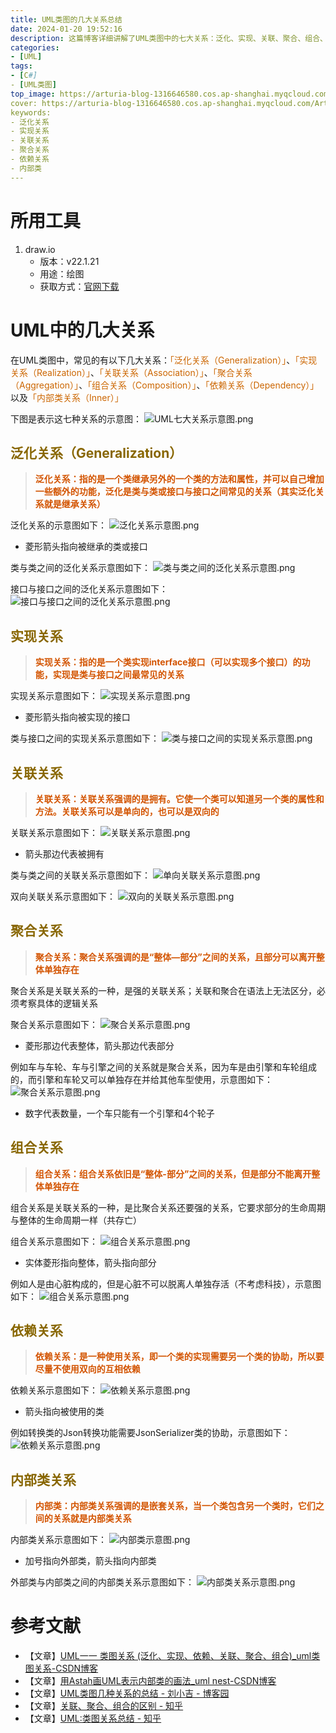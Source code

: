 ```yaml
---
title: UML类图的几大关系总结
date: 2024-01-20 19:52:16
description: 这篇博客详细讲解了UML类图中的七大关系：泛化、实现、关联、聚合、组合、依赖和内部类关系。文章通过定义每种关系的特点、展示示意图，并提供实例来直观地描述它们在对象和类的设计中如何相互作用，从而帮助读者理解各种关系在软件开发和系统设计中的应用。
categories: 
- [UML]
tags: 
- [C#]
- [UML类图]
top_image: https://arturia-blog-1316646580.cos.ap-shanghai.myqcloud.com/ArturiaBlogPicGo/202401202200191.png
cover: https://arturia-blog-1316646580.cos.ap-shanghai.myqcloud.com/ArturiaBlogPicGo/202401202200191.png
keywords: 
- 泛化关系
- 实现关系
- 关联关系
- 聚合关系
- 依赖关系
- 内部类
---
```


# 所用工具
1. draw.io
	- 版本：v22.1.21
	- 用途：绘图
	- 获取方式：<a href="https://www.drawio.com/">官网下载</a>
# UML中的几大关系
在UML类图中，常见的有以下几大关系：<font color = "CC6600">「泛化关系（Generalization）」</font>、<font color = "CC6600">「实现关系（Realization）」</font>、<font color = "CC6600">「关联关系（Association）」</font>、<font color = "CC6600">「聚合关系（Aggregation）」</font>、<font color = "CC6600">「组合关系（Composition）」</font>、<font color = "CC6600">「依赖关系（Dependency）」</font>以及<font color = "CC6600">「内部类关系（Inner）」</font>

下图是表示这七种关系的示意图：
![UML七大关系示意图.png](https://arturia-blog-1316646580.cos.ap-shanghai.myqcloud.com/ArturiaBlogPicGo/202401202106815.png)


## <font color = "886600">泛化关系（Generalization）</font>
> <strong><font color = "#D35400">泛化关系：指的是一个类继承另外的一个类的方法和属性，并可以自己增加一些额外的功能，泛化是类与类或接口与接口之间常见的关系（其实泛化关系就是继承关系）</font></strong>

泛化关系的示意图如下：
![泛化关系示意图.png](https://arturia-blog-1316646580.cos.ap-shanghai.myqcloud.com/ArturiaBlogPicGo/202401202023988.png)
- 菱形箭头指向被继承的类或接口

类与类之间的泛化关系示意图如下：
![类与类之间的泛化关系示意图.png](https://arturia-blog-1316646580.cos.ap-shanghai.myqcloud.com/ArturiaBlogPicGo/202401202046303.png)

接口与接口之间的泛化关系示意图如下：
![接口与接口之间的泛化关系示意图.png](https://arturia-blog-1316646580.cos.ap-shanghai.myqcloud.com/ArturiaBlogPicGo/202401202047393.png)

## <font color = "886600">实现关系</font>
> <strong><font color = "#D35400">实现关系：指的是一个类实现interface接口（可以实现多个接口）的功能，实现是类与接口之间最常见的关系</font></strong>

实现关系示意图如下：
![实现关系示意图.png](https://arturia-blog-1316646580.cos.ap-shanghai.myqcloud.com/ArturiaBlogPicGo/202401202053219.png)
- 菱形箭头指向被实现的接口

类与接口之间的实现关系示意图如下：
![类与接口之间的实现关系示意图.png](https://arturia-blog-1316646580.cos.ap-shanghai.myqcloud.com/ArturiaBlogPicGo/202401202051990.png)

## <font color = "886600">关联关系</font>
> <strong><font color = "#D35400">关联关系：关联关系强调的是拥有。它使一个类可以知道另一个类的属性和方法。关联关系可以是单向的，也可以是双向的</font></strong>

关联关系示意图如下：
![关联关系示意图.png](https://arturia-blog-1316646580.cos.ap-shanghai.myqcloud.com/ArturiaBlogPicGo/202401202107479.png)
- 箭头那边代表被拥有

类与类之间的关联关系示意图如下：
![单向关联关系示意图.png](https://arturia-blog-1316646580.cos.ap-shanghai.myqcloud.com/ArturiaBlogPicGo/202401202119091.png)

双向关联关系示意图如下：
![双向的关联关系示意图.png](https://arturia-blog-1316646580.cos.ap-shanghai.myqcloud.com/ArturiaBlogPicGo/202401202124067.png)

## <font color = "886600">聚合关系</font>
> <strong><font color = "#D35400">聚合关系：聚合关系强调的是“整体—部分”之间的关系，且部分可以离开整体单独存在</font></strong>

聚合关系是关联关系的一种，是强的关联关系；关联和聚合在语法上无法区分，必须考察具体的逻辑关系

聚合关系示意图如下：
![聚合关系示意图.png](https://arturia-blog-1316646580.cos.ap-shanghai.myqcloud.com/ArturiaBlogPicGo/202401202126250.png)
- 菱形那边代表整体，箭头那边代表部分

例如车与车轮、车与引擎之间的关系就是聚合关系，因为车是由引擎和车轮组成的，而引擎和车轮又可以单独存在并给其他车型使用，示意图如下：
![聚合关系示意图.png](https://arturia-blog-1316646580.cos.ap-shanghai.myqcloud.com/ArturiaBlogPicGo/202401202133206.png)
- 数字代表数量，一个车只能有一个引擎和4个轮子

## <font color = "886600">组合关系</font>
> <strong><font color = "#D35400">组合关系：组合关系依旧是“整体-部分”之间的关系，但是部分不能离开整体单独存在</font></strong>

组合关系是关联关系的一种，是比聚合关系还要强的关系，它要求部分的生命周期与整体的生命周期一样（共存亡）

组合关系示意图如下：
![组合关系示意图.png](https://arturia-blog-1316646580.cos.ap-shanghai.myqcloud.com/ArturiaBlogPicGo/202401202137898.png)
- 实体菱形指向整体，箭头指向部分

例如人是由心脏构成的，但是心脏不可以脱离人单独存活（不考虑科技），示意图如下：
![组合关系示意图.png](https://arturia-blog-1316646580.cos.ap-shanghai.myqcloud.com/ArturiaBlogPicGo/202401202143400.png)

## <font color = "886600">依赖关系</font>
> <strong><font color = "#D35400">依赖关系：是一种使用关系，即一个类的实现需要另一个类的协助，所以要尽量不使用双向的互相依赖</font></strong>

依赖关系示意图如下：
![依赖关系示意图.png](https://arturia-blog-1316646580.cos.ap-shanghai.myqcloud.com/ArturiaBlogPicGo/202401202145824.png)
- 箭头指向被使用的类

例如转换类的Json转换功能需要JsonSerializer类的协助，示意图如下：
![依赖关系示意图.png](https://arturia-blog-1316646580.cos.ap-shanghai.myqcloud.com/ArturiaBlogPicGo/202401202148673.png)

## <font color = "886600">内部类关系</font>
> <strong><font color = "#D35400">内部类：内部类关系强调的是嵌套关系，当一个类包含另一个类时，它们之间的关系就是内部类关系</font></strong>

内部类关系示意图如下：
![内部类示意图.png](https://arturia-blog-1316646580.cos.ap-shanghai.myqcloud.com/ArturiaBlogPicGo/202401202154692.png)
- 加号指向外部类，箭头指向内部类

外部类与内部类之间的内部类关系示意图如下：
![内部类关系示意图.png](https://arturia-blog-1316646580.cos.ap-shanghai.myqcloud.com/ArturiaBlogPicGo/202401202158448.png)

# 参考文献
- 【文章】[UML一一 类图关系 (泛化、实现、依赖、关联、聚合、组合)\_uml类图关系-CSDN博客](https://blog.csdn.net/m0_37989980/article/details/104470064)
- 【文章】[用Astah画UML表示内部类的画法\_uml nest-CSDN博客](https://blog.csdn.net/zjc_jiancheng/article/details/104769130)
- 【文章】[UML类图几种关系的总结 - 刘小吉 - 博客园](https://www.cnblogs.com/liuxiaoji/p/4704294.html)
- 【文章】[关联、聚合、组合的区别 - 知乎](https://zhuanlan.zhihu.com/p/359672087) 
- 【文章】[UML:类图关系总结 - 知乎](https://zhuanlan.zhihu.com/p/93289356)
